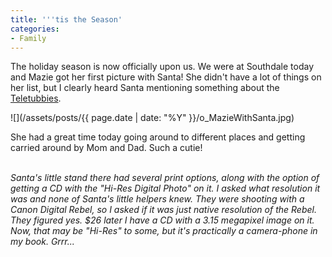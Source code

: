 ```yaml
---
title: '''tis the Season'
categories:
- Family
---
```


The holiday season is now officially upon us. We were at Southdale today and Mazie got her first picture with Santa! She didn't have a lot of things on her list, but I clearly heard Santa mentioning something about the [Teletubbies](http://pbskids.org/teletubbies/).

![](/assets/posts/{{ page.date | date: "%Y" }}/o_MazieWithSanta.jpg)

She had a great time today going around to different places and getting carried around by Mom and Dad. Such a cutie!

_<rant>  
Santa's little stand there had several print options, along with the option of getting a CD with the "Hi-Res Digital Photo" on it. I asked what resolution it was and none of Santa's little helpers knew. They were shooting with a Canon Digital Rebel, so I asked if it was just native resolution of the Rebel. They figured yes. $26 later I have a CD with a 3.15 megapixel image on it. Now, that may be "Hi-Res" to some, but it's practically a camera-phone in my book. Grrr...  
</rant>_
